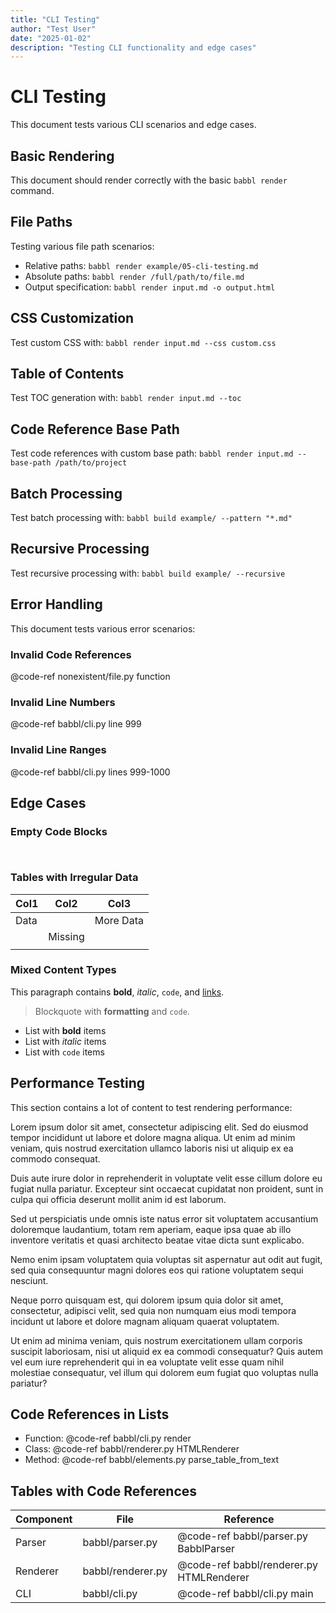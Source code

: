 ```yaml
---
title: "CLI Testing"
author: "Test User"
date: "2025-01-02"
description: "Testing CLI functionality and edge cases"
---
```


# CLI Testing

This document tests various CLI scenarios and edge cases.

## Basic Rendering

This document should render correctly with the basic `babbl render` command.

## File Paths

Testing various file path scenarios:

- Relative paths: `babbl render example/05-cli-testing.md`
- Absolute paths: `babbl render /full/path/to/file.md`
- Output specification: `babbl render input.md -o output.html`

## CSS Customization

Test custom CSS with: `babbl render input.md --css custom.css`

## Table of Contents

Test TOC generation with: `babbl render input.md --toc`

## Code Reference Base Path

Test code references with custom base path: `babbl render input.md --base-path /path/to/project`

## Batch Processing

Test batch processing with: `babbl build example/ --pattern "*.md"`

## Recursive Processing

Test recursive processing with: `babbl build example/ --recursive`

## Error Handling

This document tests various error scenarios:

### Invalid Code References

@code-ref nonexistent/file.py function

### Invalid Line Numbers

@code-ref babbl/cli.py line 999

### Invalid Line Ranges

@code-ref babbl/cli.py lines 999-1000

## Edge Cases

### Empty Code Blocks

```


```

### Tables with Irregular Data

| Col1 | Col2 | Col3 |
|------|------|------|
| Data | | More Data |
| | Missing | |
| | | |

### Mixed Content Types

This paragraph contains **bold**, *italic*, `code`, and [links](https://example.com).

> Blockquote with **formatting** and `code`.

- List with **bold** items
- List with *italic* items  
- List with `code` items

## Performance Testing

This section contains a lot of content to test rendering performance:

Lorem ipsum dolor sit amet, consectetur adipiscing elit. Sed do eiusmod tempor incididunt ut labore et dolore magna aliqua. Ut enim ad minim veniam, quis nostrud exercitation ullamco laboris nisi ut aliquip ex ea commodo consequat.

Duis aute irure dolor in reprehenderit in voluptate velit esse cillum dolore eu fugiat nulla pariatur. Excepteur sint occaecat cupidatat non proident, sunt in culpa qui officia deserunt mollit anim id est laborum.

Sed ut perspiciatis unde omnis iste natus error sit voluptatem accusantium doloremque laudantium, totam rem aperiam, eaque ipsa quae ab illo inventore veritatis et quasi architecto beatae vitae dicta sunt explicabo.

Nemo enim ipsam voluptatem quia voluptas sit aspernatur aut odit aut fugit, sed quia consequuntur magni dolores eos qui ratione voluptatem sequi nesciunt.

Neque porro quisquam est, qui dolorem ipsum quia dolor sit amet, consectetur, adipisci velit, sed quia non numquam eius modi tempora incidunt ut labore et dolore magnam aliquam quaerat voluptatem.

Ut enim ad minima veniam, quis nostrum exercitationem ullam corporis suscipit laboriosam, nisi ut aliquid ex ea commodi consequatur? Quis autem vel eum iure reprehenderit qui in ea voluptate velit esse quam nihil molestiae consequatur, vel illum qui dolorem eum fugiat quo voluptas nulla pariatur?

## Code References in Lists

- Function: @code-ref babbl/cli.py render
- Class: @code-ref babbl/renderer.py HTMLRenderer
- Method: @code-ref babbl/elements.py parse_table_from_text

## Tables with Code References

| Component | File | Reference |
|-----------|------|-----------|
| Parser | babbl/parser.py | @code-ref babbl/parser.py BabblParser |
| Renderer | babbl/renderer.py | @code-ref babbl/renderer.py HTMLRenderer |
| CLI | babbl/cli.py | @code-ref babbl/cli.py main | 